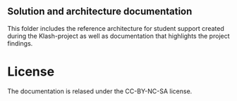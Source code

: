 ## Solution and architecture documentation

This folder includes the reference architecture for student support created during the Klash-project as well as documentation that highlights the project findings.

# License

The documentation is relased under the CC-BY-NC-SA license.
